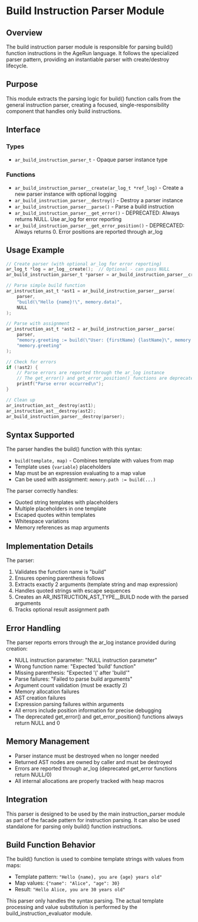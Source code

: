 # Build Instruction Parser Module

## Overview

The build instruction parser module is responsible for parsing build() function instructions in the AgeRun language. It follows the specialized parser pattern, providing an instantiable parser with create/destroy lifecycle.

## Purpose

This module extracts the parsing logic for build() function calls from the general instruction parser, creating a focused, single-responsibility component that handles only build instructions.

## Interface

### Types

- `ar_build_instruction_parser_t` - Opaque parser instance type

### Functions

- `ar_build_instruction_parser__create(ar_log_t *ref_log)` - Create a new parser instance with optional logging
- `ar_build_instruction_parser__destroy()` - Destroy a parser instance
- `ar_build_instruction_parser__parse()` - Parse a build instruction
- `ar_build_instruction_parser__get_error()` - DEPRECATED: Always returns NULL. Use ar_log for error reporting
- `ar_build_instruction_parser__get_error_position()` - DEPRECATED: Always returns 0. Error positions are reported through ar_log

## Usage Example

```c
// Create parser (with optional ar_log for error reporting)
ar_log_t *log = ar_log__create();  // Optional - can pass NULL
ar_build_instruction_parser_t *parser = ar_build_instruction_parser__create(log);

// Parse simple build function
ar_instruction_ast_t *ast1 = ar_build_instruction_parser__parse(
    parser, 
    "build(\"Hello {name}!\", memory.data)", 
    NULL
);

// Parse with assignment
ar_instruction_ast_t *ast2 = ar_build_instruction_parser__parse(
    parser,
    "memory.greeting := build(\"User: {firstName} {lastName}\", memory.user)",
    "memory.greeting"
);

// Check for errors
if (!ast2) {
    // Parse errors are reported through the ar_log instance
    // The get_error() and get_error_position() functions are deprecated
    printf("Parse error occurred\n");
}

// Clean up
ar_instruction_ast__destroy(ast1);
ar_instruction_ast__destroy(ast2);
ar_build_instruction_parser__destroy(parser);
```

## Syntax Supported

The parser handles the build() function with this syntax:
- `build(template, map)` - Combines template with values from map
- Template uses `{variable}` placeholders
- Map must be an expression evaluating to a map value
- Can be used with assignment: `memory.path := build(...)`

The parser correctly handles:
- Quoted string templates with placeholders
- Multiple placeholders in one template
- Escaped quotes within templates
- Whitespace variations
- Memory references as map arguments

## Implementation Details

The parser:
1. Validates the function name is "build"
2. Ensures opening parenthesis follows
3. Extracts exactly 2 arguments (template string and map expression)
4. Handles quoted strings with escape sequences
5. Creates an AR_INSTRUCTION_AST_TYPE__BUILD node with the parsed arguments
6. Tracks optional result assignment path

## Error Handling

The parser reports errors through the ar_log instance provided during creation:
- NULL instruction parameter: "NULL instruction parameter"
- Wrong function name: "Expected 'build' function"
- Missing parenthesis: "Expected '(' after 'build'"
- Parse failures: "Failed to parse build arguments"
- Argument count validation (must be exactly 2)
- Memory allocation failures
- AST creation failures
- Expression parsing failures within arguments
- All errors include position information for precise debugging
- The deprecated get_error() and get_error_position() functions always return NULL and 0

## Memory Management

- Parser instance must be destroyed when no longer needed
- Returned AST nodes are owned by caller and must be destroyed
- Errors are reported through ar_log (deprecated get_error functions return NULL/0)
- All internal allocations are properly tracked with heap macros

## Integration

This parser is designed to be used by the main instruction_parser module as part of the facade pattern for instruction parsing. It can also be used standalone for parsing only build() function instructions.

## Build Function Behavior

The build() function is used to combine template strings with values from maps:
- Template pattern: `"Hello {name}, you are {age} years old"`
- Map values: `{"name": "Alice", "age": 30}`
- Result: `"Hello Alice, you are 30 years old"`

This parser only handles the syntax parsing. The actual template processing and value substitution is performed by the build_instruction_evaluator module.